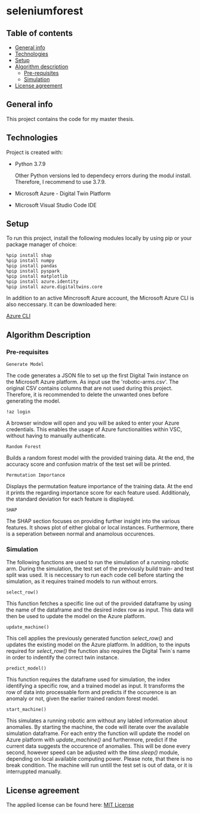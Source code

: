 # seleniumforest



## Table of contents
* [General info](#general-info)
* [Technologies](#technologies)
* [Setup](#setup)
* [Algorithm description](#algorithm-description)
	* [Pre-requisites](#pre-requisites)
   	* [Simulation](#simulation)
* [License agreement](#license-agreement)

## General info
This project contains the code for my master thesis. 
	
## Technologies
Project is created with:
* Python 3.7.9

  Other Python versions led to dependecy errors during the modul install. Therefore, I recommend to use 3.7.9.

* Microsoft Azure - Digital Twin Platform

* Microsoft Visual Studio Code IDE

	
## Setup
To run this project, install the following modules locally by using pip or your package manager of choice:

```
%pip install shap
%pip install numpy
%pip install pandas
%pip install pyspark
%pip install matplotlib
%pip install azure.identity
%pip install azure.digitaltwins.core
```

In addition to an active Mincrosoft Azure account, the Microsoft Azure CLI is also neccessary. It can be downloaded here:

[Azure CLI](https://ojuliuscoder.medium.com/installing-and-using-azure-cli-in-visual-studio-code-a382d2b09bfa)

## Algorithm Description

### Pre-requisites

```
Generate Model
```
The code generates a JSON file to set up the first Digital Twin instance on the Microsoft Azure platform. As input use the 'robotic-arms.csv'. The original CSV contains columns that are not used during this project. Therefore, it is recommended to delete the unwanted ones before generating the model.

```
!az login
```
A browser window will open and you will be asked to enter your Azure credentials. This enables the usage of Azure functionalities within VSC, without having to manually authenticate. 

```
Random Forest
```
Builds a random forest model with the provided training data. At the end, the accuracy score and confusion matrix of the test set will be printed.

```
Permutation Importance
```
Displays the permutation feature importance of the training data. At the end it prints the regarding importance score for each feature used. Additionaly, the standard deviation for each feature is displayed.

```
SHAP
```
The SHAP section focuses on providing further insight into the various features. It shows plot of either global or local instances. Furthermore, there is a seperation between normal and anamolous occurences. 

### Simulation
The following functions are used to run the simulation of a running robotic arm. During the simulation, the test set of the previously build train- and test split was used. It is neccessary to run each code cell before starting the simulation, as it requires trained models to run without errors.

```
select_row()
```
This function fetches a specific line out of the provided dataframe by using the name of the dataframe and the desired index row as input. This data will then be used to update the model on the Azure platform.

```
update_machine()
```
This cell applies the previously generated function _select_row()_ and updates the existing model on the Azure platform. In addition, to the inputs required for _select_row()_ the function also requires the Digital Twin´s name in order to indentify the correct twin instance.

```
predict_model()
```
This function requires the dataframe used for simulation, the index identifying a specific row, and a trained model as input. It transforms the row of data into processable form and predicts if the occurence is an anomaly or not, given the earlier trained random forest model. 

```
start_machine()
```
This simulates a running robotic arm without any labled information about anomalies. By starting the machine, the code will iterate over the available simulation dataframe. For each entry the function will update the model on Azure platform with _update_machine()_ and furthermore, predict if the current data suggests the occurence of anomalies. This will be done every second, however speed can be adjusted with the _time.sleep()_ module, depending on  local available computing power. Please note, that there is no break condition. The machine will run untill the test set is out of data, or it is interruppted manually.


## License agreement
The applied license can be found here:
[MIT License](https://github.com/h1548782/seleniumforest/blob/main/MIT-LICENSE.txt)
